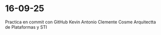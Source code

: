 # 16-09-25
Practica en commit con GitHub
Kevin Antonio Clemente Cosme
Arquitectta de Plataformas y STI
